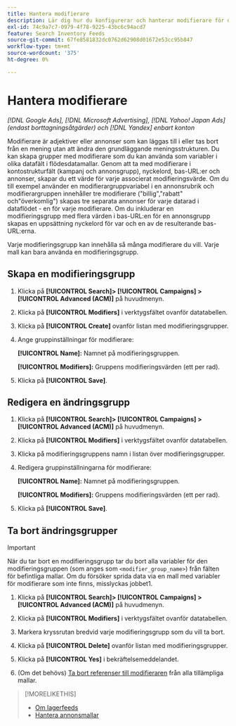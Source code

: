 ```yaml
---
title: Hantera modifierare
description: Lär dig hur du konfigurerar och hanterar modifierare för dina annonsmallar för lagerdataflöden.
exl-id: 74c9a7c7-0979-4f78-9225-43bc6c94acd7
feature: Search Inventory Feeds
source-git-commit: 67fe8581832dc0762d62908d01672e53cc95b847
workflow-type: tm+mt
source-wordcount: '375'
ht-degree: 0%

---
```


# Hantera modifierare

*[!DNL Google Ads], [!DNL Microsoft Advertising], [!DNL Yahoo! Japan Ads] (endast borttagningsåtgärder) och [!DNL Yandex] enbart konton*

Modifierare är adjektiver eller annonser som kan läggas till i eller tas bort från en mening utan att ändra den grundläggande meningsstrukturen. Du kan skapa grupper med modifierare som du kan använda som variabler i olika datafält i flödesdatamallar. Genom att ta med modifierare i kontostrukturfält (kampanj och annonsgrupp), nyckelord, bas-URL:er och annonser, skapar du ett värde för varje associerat modifieringsvärde. Om du till exempel använder en modifierargruppvariabel i en annonsrubrik och modifierargruppen innehåller tre modifierare (&quot;billig&quot;,&quot;rabatt&quot; och&quot;överkomlig&quot;) skapas tre separata annonser för varje datarad i dataflödet - en för varje modifierare. Om du inkluderar en modifieringsgrupp med flera värden i bas-URL:en för en annonsgrupp skapas en uppsättning nyckelord för var och en av de resulterande bas-URL:erna.

Varje modifieringsgrupp kan innehålla så många modifierare du vill. Varje mall kan bara använda en modifieringsgrupp.

## Skapa en modifieringsgrupp

1. Klicka på **[!UICONTROL Search]> [!UICONTROL Campaigns] >[!UICONTROL Advanced (ACM)]** på huvudmenyn.

1. Klicka på **[!UICONTROL Modifiers]** i verktygsfältet ovanför datatabellen.

1. Klicka på **[!UICONTROL Create]** ovanför listan med modifieringsgrupper.

1. Ange gruppinställningar för modifierare:

   **[!UICONTROL Name]:** Namnet på modifieringsgruppen.

   **[!UICONTROL Modifiers]:** Gruppens modifieringsvärden (ett per rad).

1. Klicka på **[!UICONTROL Save]**.

## Redigera en ändringsgrupp

1. Klicka på **[!UICONTROL Search]> [!UICONTROL Campaigns] >[!UICONTROL Advanced (ACM)]** på huvudmenyn.

1. Klicka på **[!UICONTROL Modifiers]** i verktygsfältet ovanför datatabellen.

1. Klicka på modifieringsgruppens namn i listan över modifieringsgrupper.

1. Redigera gruppinställningarna för modifierare:

   **[!UICONTROL Name]:** Namnet på modifieringsgruppen.

   **[!UICONTROL Modifiers]:** Gruppens modifieringsvärden (ett per rad).

1. Klicka på **[!UICONTROL Save]**.

## Ta bort ändringsgrupper

>[!IMPORTANT]
>
>När du tar bort en modifieringsgrupp tar du bort alla variabler för den modifieringsgruppen (som anges som `<modifier_group_name>`) från fälten för befintliga mallar. Om du försöker sprida data via en mall med variabler för modifierare som inte finns, misslyckas jobbet1.

1. Klicka på **[!UICONTROL Search]> [!UICONTROL Campaigns] >[!UICONTROL Advanced (ACM)]** på huvudmenyn.

1. Klicka på **[!UICONTROL Modifiers]** i verktygsfältet ovanför datatabellen.

1. Markera kryssrutan bredvid varje modifieringsgrupp som du vill ta bort.

1. Klicka på **[!UICONTROL Delete]** ovanför listan med modifieringsgrupper.

1. Klicka på **[!UICONTROL Yes]** i bekräftelsemeddelandet.

1. (Om det behövs) [Ta bort referenser till modifieraren](/help/search-social-commerce/campaign-management/inventory-feeds/ad-templates/ad-template-manage.md) från alla tillämpliga mallar.

>[!MORELIKETHIS]
>
>* [Om lagerfeeds](/help/search-social-commerce/campaign-management/inventory-feeds/inventory-feeds-about.md)
>* [Hantera annonsmallar](/help/search-social-commerce/campaign-management/inventory-feeds/ad-templates/ad-template-manage.md)
